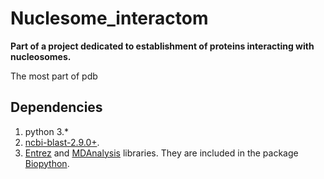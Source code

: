 # Nuclesome_interactom
**Part of a project dedicated to establishment of proteins interacting with nucleosomes.**

The most part of pdb

## Dependencies
1. python 3.*
2. [ncbi-blast-2.9.0+](https://ftp.ncbi.nlm.nih.gov/blast/executables/blast+/LATEST/).
3. [Entrez](https://github.com/jordibc/entrez) and [MDAnalysis](https://github.com/MDAnalysis/mdanalysis) libraries. They are included in the package [Biopython](https://biopython.org/).
